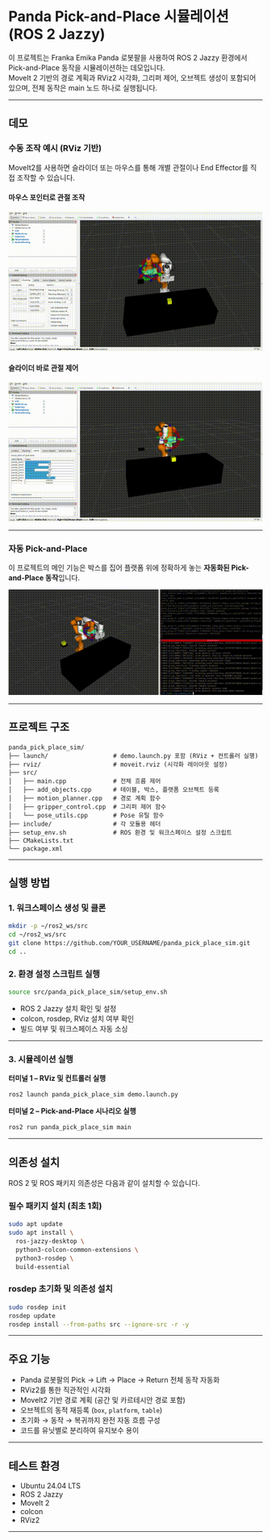 # Panda Pick-and-Place 시뮬레이션 (ROS 2 Jazzy)

이 프로젝트는 Franka Emika Panda 로봇팔을 사용하여 ROS 2 Jazzy 환경에서 Pick-and-Place 동작을 시뮬레이션하는 데모입니다.  
MoveIt 2 기반의 경로 계획과 RViz2 시각화, 그리퍼 제어, 오브젝트 생성이 포함되어 있으며, 전체 동작은 main 노드 하나로 실행됩니다.

---

## 데모

### 수동 조작 예시 (RViz 기반)

MoveIt2를 사용하면 슬라이더 또는 마우스를 통해 개별 관절이나 End Effector를 직접 조작할 수 있습니다.

#### 마우스 포인터로 관절 조작
![Mouse Pointer Control](docs/mouse_pointer.gif)

#### 슬라이더 바로 관절 제어
![Slider Control](docs/slide_bar.gif)

---

### 자동 Pick-and-Place

이 프로젝트의 메인 기능은 박스를 집어 플랫폼 위에 정확하게 놓는 **자동화된 Pick-and-Place 동작**입니다.

![Pick and Place Demo](docs/demo.gif)

---

## 프로젝트 구조

```
panda_pick_place_sim/
├── launch/                  # demo.launch.py 포함 (RViz + 컨트롤러 실행)
├── rviz/                    # moveit.rviz (시각화 레이아웃 설정)
├── src/
│   ├── main.cpp             # 전체 흐름 제어
│   ├── add_objects.cpp      # 테이블, 박스, 플랫폼 오브젝트 등록
│   ├── motion_planner.cpp   # 경로 계획 함수
│   ├── gripper_control.cpp  # 그리퍼 제어 함수
│   └── pose_utils.cpp       # Pose 유틸 함수
├── include/                 # 각 모듈용 헤더
├── setup_env.sh             # ROS 환경 및 워크스페이스 설정 스크립트
├── CMakeLists.txt
└── package.xml
```

---

## 실행 방법

### 1. 워크스페이스 생성 및 클론

```bash
mkdir -p ~/ros2_ws/src
cd ~/ros2_ws/src
git clone https://github.com/YOUR_USERNAME/panda_pick_place_sim.git
cd ..
```

### 2. 환경 설정 스크립트 실행

```bash
source src/panda_pick_place_sim/setup_env.sh
```

- ROS 2 Jazzy 설치 확인 및 설정
- colcon, rosdep, RViz 설치 여부 확인
- 빌드 여부 및 워크스페이스 자동 소싱

---

### 3. 시뮬레이션 실행

**터미널 1 – RViz 및 컨트롤러 실행**

```bash
ros2 launch panda_pick_place_sim demo.launch.py
```

**터미널 2 – Pick-and-Place 시나리오 실행**

```bash
ros2 run panda_pick_place_sim main
```

---

## 의존성 설치

ROS 2 및 ROS 패키지 의존성은 다음과 같이 설치할 수 있습니다.

### 필수 패키지 설치 (최초 1회)

```bash
sudo apt update
sudo apt install \
  ros-jazzy-desktop \
  python3-colcon-common-extensions \
  python3-rosdep \
  build-essential
```

### rosdep 초기화 및 의존성 설치

```bash
sudo rosdep init
rosdep update
rosdep install --from-paths src --ignore-src -r -y
```

---

## 주요 기능

- Panda 로봇팔의 Pick → Lift → Place → Return 전체 동작 자동화
- RViz2를 통한 직관적인 시각화
- MoveIt2 기반 경로 계획 (공간 및 카르테시안 경로 포함)
- 오브젝트의 동적 재등록 (`box`, `platform`, `table`)
- 초기화 → 동작 → 복귀까지 완전 자동 흐름 구성
- 코드를 유닛별로 분리하여 유지보수 용이

---

## 테스트 환경

- Ubuntu 24.04 LTS
- ROS 2 Jazzy
- MoveIt 2
- colcon
- RViz2

---
